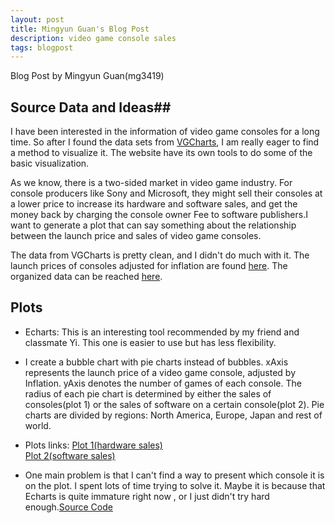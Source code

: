 ```yaml
---
layout: post
title: Mingyun Guan's Blog Post
description: video game console sales
tags: blogpost
---
```


Blog Post by Mingyun Guan(mg3419)
## Source Data and Ideas##

I have been interested in the information of video game consoles for a long time. So after I found the data sets from [VGCharts](http://www.vgchartz.com/), I am really eager to find a method to visualize it. The website have its own tools to do some of the basic visualization. 

As we know, there is a two-sided market in video game industry. For console producers like Sony and Microsoft, they might sell their consoles at a lower price to increase its hardware and software sales, and get the money back by charging the console owner Fee to software publishers.I want to generate a plot that can say something about the relationship between the launch price and sales of video game consoles. 

The data from VGCharts is pretty clean, and I didn't do much with it. 
The launch prices of consoles adjusted for inflation are found [here](http://kotaku.com/36-years-of-console-prices-adjusted-for-inflation-1485353267). The organized data can be reached [here](https://github.com/guangoku/Data-Visualization/tree/master/Blog%20Post2). 

## Plots ##

- Echarts: This is an interesting tool recommended by my friend and classmate Yi. This one is easier to use but has less flexibility.

- I create a bubble chart with pie charts instead of bubbles. xAxis represents the launch price of a video game console, adjusted by Inflation. yAxis denotes the number of games of each console. The radius of each pie chart is determined by either the sales of consoles(plot 1) or the sales of software on a certain console(plot 2). Pie charts are divided by regions: North America, Europe, Japan and rest of world.

- Plots links: [Plot 1(hardware sales)](http://guangoku.github.io/scatter-pie-hardware.html)     
[Plot 2(software sales)](http://guangoku.github.io/scatter-pie-software.html)


- One main problem is that I can't find a way to present which console it is on the plot. I spent lots of time trying to solve it. Maybe it is because that Echarts is quite immature right now , or I just didn't try hard enough.[Source Code](https://github.com/guangoku/guangoku.github.io)





